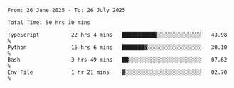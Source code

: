 <!--START_SECTION:waka-->

```abap
From: 26 June 2025 - To: 26 July 2025

Total Time: 50 hrs 10 mins

TypeScript          22 hrs 4 mins   ███████████░░░░░░░░░░░░░░   43.98 %
Python              15 hrs 6 mins   ███████▓░░░░░░░░░░░░░░░░░   30.10 %
Bash                3 hrs 49 mins   ██░░░░░░░░░░░░░░░░░░░░░░░   07.62 %
Env File            1 hr 21 mins    ▓░░░░░░░░░░░░░░░░░░░░░░░░   02.70 %
```

<!--END_SECTION:waka-->
